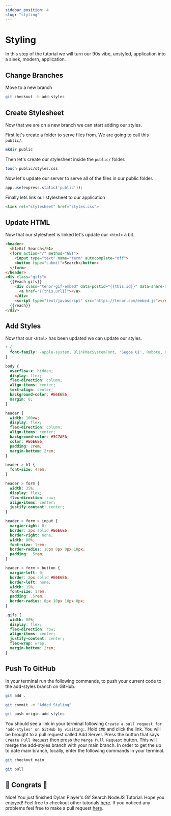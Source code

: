 ```yaml
---
sidebar_position: 4
slug: "styling"
---
```


# Styling
In this step of the tutorial we will turn our 90s vibe, unstyled, application into a sleek, modern, application.

## Change Branches
Move to a new branch

```bash title="Create and move to a new branch called add-styles."
git checkout -b add-styles
```

## Create Stylesheet
Now that we are on a new branch we can start adding our styles. 

First let's create a folder to serve files from. We are going to call this `public/`.

```bash title="Create public folder"
mkdir public
```

Then let's create our stylesheet inside the `public/` folder.

```bash title="Create stylesheet"
touch public/styles.css
```

Now let's update our server to serve all of the files in our public folder.

```js title="Add to app.js before routes"
app.use(express.static('public'));
```

Finally lets link our stylesheet to our application

```html title="Add link to head of main.handlebars"
<link rel="stylesheet" href="styles.css">
```

## Update HTML
Now that our stylesheet is linked let's update our `<html>` a bit.

```html title="Update home.handlebars"
<header>
  <h1>Gif Search</h1>
  <form action="/" method="GET">
    <input type="text" name="term" autocomplete="off">
    <button type="submit">Search</button>
  </form>
</header>
<div class="gifs">
  {{#each gifs}}
    <div class="tenor-gif-embed" data-postid="{{this.id}}" data-share-method="host" data-width="300px" data-height="300px">
      <a href="{{this.url}}"></a>
    </div>
    <script type="text/javascript" src="https://tenor.com/embed.js"></script>
  {{/each}}
</div>
```

## Add Styles
Now that our `<html>` has been updated we can update our styles.

```css title="Update styles.css"
* {
  font-family: -apple-system, BlinkMacSystemFont, 'Segoe UI', Roboto, Oxygen, Ubuntu, Cantarell, 'Open Sans', 'Helvetica Neue', sans-serif;
}

body {
  overflow-x: hidden;
  display: flex;
  flex-direction: column;
  align-items: center;
  text-align: center;
  background-color: #E6E6E6;
  margin: 0;
}

header {
  width: 100vw;
  display: flex;
  flex-direction: column;
  align-items: center;
  background-color: #5C7AEA;
  color: #E6E6E6;
  padding: 2rem;
  margin-bottom: 2rem;
}

header > h1 {
  font-size: 4rem;
}

header > form {
  width: 35%;
  display: flex;
  flex-direction: row;
  align-items: center;
  justify-content: center;
}

header > form > input {
  margin-right: 0;
  border: 2px solid #E6E6E6;
  border-right: none;
  width: 80%;
  font-size: 1rem;
  border-radius: 10px 0px 0px 10px;
  padding: .5rem;
}

header > form > button {
  margin-left: 0;
  border: 2px solid #E6E6E6;
  border-left: none;
  width: 15%;
  font-size: 1rem;
  padding: .5rem;
  border-radius: 0px 10px 10px 0px;
}

.gifs {
  width: 80%;
  display: flex;
  flex-direction: row;
  align-items: center;
  justify-content: center;
  flex-wrap: wrap;
  margin-bottom: 2rem;
}
```

## Push To GitHub
In your terminal run the following commands, to push your current code to the add-styles branch on GitHub.

```bash title="Add current changes to staging."
git add .
```

```bash title="Commit current changes and call the commit Added Styling. (The -m flag lets us add a message)"
git commit -m "Added Styling"
```

```bash title="Push local changes to the remote repository. (origin is the name of the remote repository and add-styles is the branch name)"
git push origin add-styles
```

You should see a link in your terminal following `Create a pull request for 'add-styles' on GitHub by visiting:`. Hold `CMD` and click the link. You will be brought to a pull request called Add Server. Press the button that says `Create Pull Request` then press the `Merge Pull Request` button. This will merge the add-styles branch with your main branch. In order to get the up to date main branch, locally, enter the following commands in your terminal. 

```bash title="Change to the main branch"
git checkout main
```

```bash title="Pull the updated main branch"
git pull
```

## 🎉 Congrats 🎉
Nice! You just finished Dylan Player's Gif Search NodeJS Tutorial. Hope you enjoyed! Feel free to checkout other tutorials [here](https://dylanplayer.com/tutorials). If you noticed any problems feel free to make a pull request [here](https://github.com/dylanplayer/devfolio/tree/main/docs/node/gif-search). 
